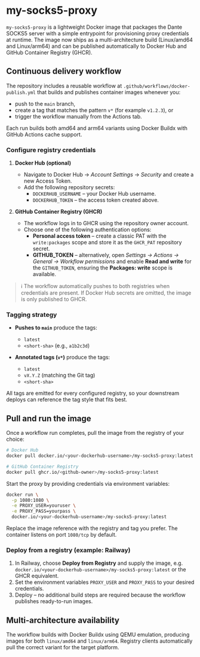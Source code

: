 # my-socks5-proxy

`my-socks5-proxy` is a lightweight Docker image that packages the Dante SOCKS5 server with a simple entrypoint for provisioning proxy credentials at runtime. The image now ships as a multi-architecture build (Linux/amd64 and Linux/arm64) and can be published automatically to Docker Hub and GitHub Container Registry (GHCR).

## Continuous delivery workflow

The repository includes a reusable workflow at `.github/workflows/docker-publish.yml` that builds and publishes container images whenever you:

- push to the `main` branch,
- create a tag that matches the pattern `v*` (for example `v1.2.3`), or
- trigger the workflow manually from the Actions tab.

Each run builds both amd64 and arm64 variants using Docker Buildx with GitHub Actions cache support.

### Configure registry credentials

1. **Docker Hub (optional)**
   - Navigate to Docker Hub → *Account Settings* → *Security* and create a new Access Token.
   - Add the following repository secrets:
     - `DOCKERHUB_USERNAME` – your Docker Hub username.
     - `DOCKERHUB_TOKEN` – the access token created above.

2. **GitHub Container Registry (GHCR)**
   - The workflow logs in to GHCR using the repository owner account.
   - Choose one of the following authentication options:
     - **Personal access token** – create a classic PAT with the `write:packages` scope and store it as the `GHCR_PAT` repository secret.
     - **GITHUB_TOKEN** – alternatively, open *Settings → Actions → General → Workflow permissions* and enable **Read and write** for the `GITHUB_TOKEN`, ensuring the **Packages: write** scope is available.

> ℹ️ The workflow automatically pushes to both registries when credentials are present. If Docker Hub secrets are omitted, the image is only published to GHCR.

### Tagging strategy

- **Pushes to `main`** produce the tags:
  - `latest`
  - `<short-sha>` (e.g., `a1b2c3d`)

- **Annotated tags (`v*`)** produce the tags:
  - `latest`
  - `vX.Y.Z` (matching the Git tag)
  - `<short-sha>`

All tags are emitted for every configured registry, so your downstream deploys can reference the tag style that fits best.

## Pull and run the image

Once a workflow run completes, pull the image from the registry of your choice:

```bash
# Docker Hub
docker pull docker.io/<your-dockerhub-username>/my-socks5-proxy:latest

# GitHub Container Registry
docker pull ghcr.io/<github-owner>/my-socks5-proxy:latest
```

Start the proxy by providing credentials via environment variables:

```bash
docker run \
  -p 1080:1080 \
  -e PROXY_USER=youruser \
  -e PROXY_PASS=yourpass \
  docker.io/<your-dockerhub-username>/my-socks5-proxy:latest
```

Replace the image reference with the registry and tag you prefer. The container listens on port `1080/tcp` by default.

### Deploy from a registry (example: Railway)

1. In Railway, choose **Deploy from Registry** and supply the image, e.g. `docker.io/<your-dockerhub-username>/my-socks5-proxy:latest` or the GHCR equivalent.
2. Set the environment variables `PROXY_USER` and `PROXY_PASS` to your desired credentials.
3. Deploy – no additional build steps are required because the workflow publishes ready-to-run images.

## Multi-architecture availability

The workflow builds with Docker Buildx using QEMU emulation, producing images for both `linux/amd64` and `linux/arm64`. Registry clients automatically pull the correct variant for the target platform.
